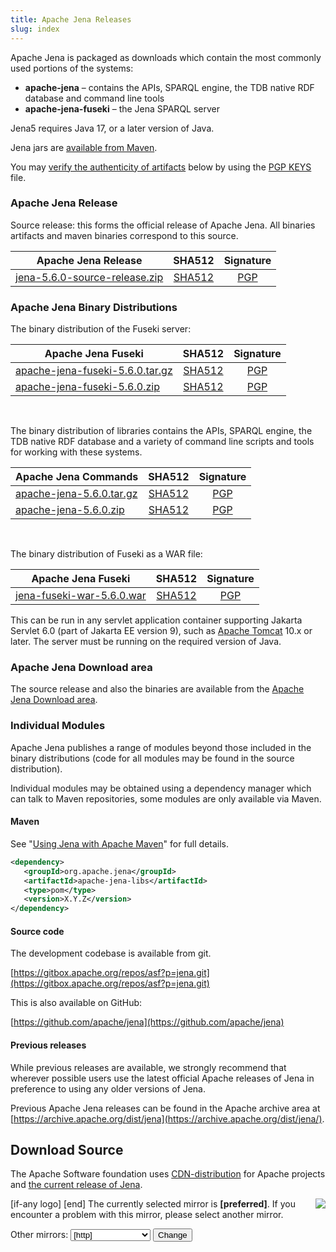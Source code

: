 ```yaml
---
title: Apache Jena Releases
slug: index
---
```

Apache Jena is packaged as downloads which contain the most commonly used portions of the systems:

- **apache-jena** &ndash; contains the APIs, SPARQL engine, the TDB native RDF database and command line tools
- **apache-jena-fuseki** &ndash; the Jena SPARQL server

Jena5 requires Java 17, or a later version of Java.

Jena jars are [available from Maven](maven.html).

You may [verify the authenticity of artifacts](https://www.apache.org/info/verification.html) below by using the [PGP KEYS](https://downloads.apache.org/jena/KEYS) file.

### Apache Jena Release

Source release: this forms the official release of Apache Jena. All binaries artifacts and maven binaries correspond to this source.

| Apache Jena Release | SHA512 | Signature |
| ------------ | :----: | :-------: |
|<a href="[preferred]jena/source/jena-5.6.0-source-release.zip">jena-5.6.0-source-release.zip</a> | [SHA512](https://downloads.apache.org/jena/source/jena-5.6.0-source-release.zip.sha512) | [PGP](https://downloads.apache.org/jena/source/jena-5.6.0-source-release.zip.asc) |

### Apache Jena Binary Distributions

The binary distribution of the Fuseki server:

| Apache Jena Fuseki  | SHA512 | Signature |
| ------------ | :----: | :-------: |
| <a href="[preferred]jena/binaries/apache-jena-fuseki-5.6.0.tar.gz">apache-jena-fuseki-5.6.0.tar.gz</a> | [SHA512](https://downloads.apache.org/jena/binaries/apache-jena-fuseki-5.6.0.tar.gz.sha512) | [PGP](https://downloads.apache.org/jena/binaries/apache-jena-fuseki-5.6.0.tar.gz.asc) |
| <a href="[preferred]jena/binaries/apache-jena-fuseki-5.6.0.zip">apache-jena-fuseki-5.6.0.zip</a> | [SHA512](https://downloads.apache.org/jena/binaries/apache-jena-fuseki-5.6.0.zip.sha512) | [PGP](https://downloads.apache.org/jena/binaries/apache-jena-fuseki-5.6.0.zip.asc) |

<p>&nbsp;</p>
The binary distribution of libraries contains the APIs, SPARQL engine, the TDB native RDF database and a variety of command line scripts and tools for working with these systems.

| Apache Jena Commands | SHA512 | Signature |
| ------------ | :----: | :-------: |
| <a href="[preferred]jena/binaries/apache-jena-5.6.0.tar.gz">apache-jena-5.6.0.tar.gz</a> | [SHA512](https://downloads.apache.org/jena/binaries/apache-jena-5.6.0.tar.gz.sha512) | [PGP](https://downloads.apache.org/jena/binaries/apache-jena-5.6.0.tar.gz.asc) |
| <a href="[preferred]jena/binaries/apache-jena-5.6.0.zip">apache-jena-5.6.0.zip</a> | [SHA512](https://downloads.apache.org/jena/binaries/apache-jena-5.6.0.zip.sha512) | [PGP](https://downloads.apache.org/jena/binaries/apache-jena-5.6.0.zip.asc) |

<p>&nbsp;</p>
The binary distribution of Fuseki as a WAR file:

| Apache Jena Fuseki  | SHA512 | Signature |
| ------------ | :----: | :-------: |
| <a href="[preferred]jena/binaries/jena-fuseki-war-5.6.0.war">jena-fuseki-war-5.6.0.war</a> | [SHA512](https://downloads.apache.org/jena/binaries/jena-fuseki-war-5.6.0.war.sha512) | [PGP](https://downloads.apache.org/jena/binaries/jena-fuseki-war-5.6.0.war.asc) |


This can be run in any servlet application container supporting Jakarta Servlet 6.0
(part of Jakarta EE version 9), such as [Apache Tomcat](https://tomcat.apache.org/index.html)
10.x or later.
The server must be running on the required version of Java.

### Apache Jena Download area

The source release and also the binaries are available from the
[Apache Jena Download area](https://downloads.apache.org/jena/).

### Individual Modules

Apache Jena publishes a range of modules beyond those included in the binary distributions (code for all modules may be found in the source distribution).

Individual modules may be obtained using a dependency manager which can talk to Maven repositories, some modules are only available via Maven.

#### Maven

See "[Using Jena with Apache Maven](maven.html)" for full details.

```xml
<dependency>
   <groupId>org.apache.jena</groupId>
   <artifactId>apache-jena-libs</artifactId>
   <type>pom</type>
   <version>X.Y.Z</version>
</dependency>
```

#### Source code

The development codebase is available from git.

[https://gitbox.apache.org/repos/asf?p=jena.git](https://gitbox.apache.org/repos/asf?p=jena.git)

This is also available on GitHub:

[https://github.com/apache/jena](https://github.com/apache/jena)

#### Previous releases

While previous releases are available, we strongly recommend that wherever
possible users use the latest official Apache releases of Jena in
preference to using any older versions of Jena.

Previous Apache Jena releases can be found in the Apache archive area
at [https://archive.apache.org/dist/jena](https://archive.apache.org/dist/jena/).

## Download Source

The Apache Software foundation uses [CDN-distribution](https://dlcdn.apache.org/) for Apache
projects and [the current release of Jena](https://dlcdn.apache.org/jena/).

<p>[if-any logo]
<a href="[link]">
  <img align="right" src="[logo]" border="0" />
</a>[end]
The currently selected mirror is <b>[preferred]</b>.  If you encounter a problem with this mirror, please select another
mirror.

<form action="[location]" method="get" id="SelectMirror">
Other mirrors: <select name="Preferred">
[if-any http]
  [for http]<option value="[http]">[http]</option>[end]
[end]

[if-any ftp]
  [for ftp]<option value="[ftp]">[ftp]</option>[end]
[end]
[if-any backup]
  [for backup]<option value="[backup]">[backup]
  (backup)</option>[end]
[end]
</select>
<input type="submit" value="Change" />
</form>
